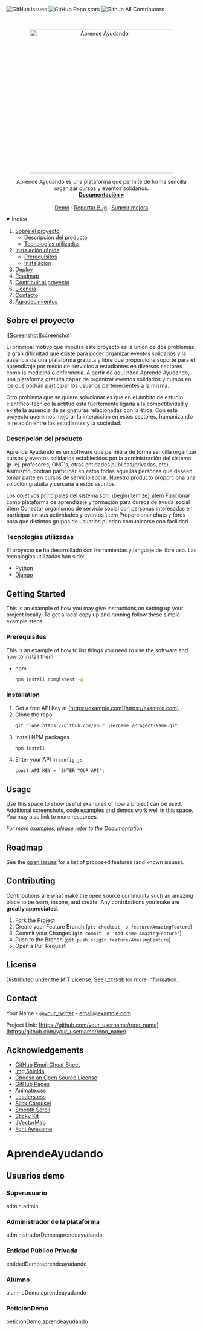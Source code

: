 ![GitHub issues](https://img.shields.io/github/issues/majochaves/AprendeAyudando?style=flat-square)
![GitHub Repo stars](https://img.shields.io/github/stars/majochaves/AprendeAyudando?style=flat-square)
![Github All Contributors](https://img.shields.io/github/all-contributors/majochaves/AprendeAyudando?style=flat-square)


<!-- PROJECT LOGO -->
<br />
<p align="center">
  <a href="https://github.com/othneildrew/Best-README-Template">
    <img src="https://raw.githubusercontent.com/majochaves/AprendeAyudando/main/AprendeAyudando/AprendeAyudando/static/general/images/logoTransparent.png?token=AHVEJZXR5QD43OXQLA2VK6K73XW2C" alt="Aprende Ayudando" width="380" height="380">
  </a>

  <p align="center">
    Aprende Ayudando es una plataforma que permite de forma sencilla
  <br />
  organizar cursos y eventos solidarios.
    <br />
    <a href="https://github.com/majochaves/AprendeAyudando/"><strong>Documentación »</strong></a>
    <br />
    <br />
    <a href="https://github.com/majochaves/AprendeAyudando/">Demo</a>
    ·
    <a href="https://github.com/majochaves/AprendeAyudando/">Reportar Bug</a>
    ·
    <a href="https://github.com/majochaves/AprendeAyudando/">Sugerir mejora</a>
  </p>
</p>



<!-- TABLE OF CONTENTS -->
<details open="open">
  <summary>Índice</summary>
  <ol>
    <li>
      <a href="#sobre-el-proyecto">Sobre el proyecto</a>
      <ul>
        <li><a href="#descripción-del-producto">Descripción del producto</a></li>
        <li><a href="#tecnologías-utilizadas">Tecnologías utilizadas</a></li>
      </ul>
    </li>
    <li>
      <a href="#getting-started">Instalación rápida</a>
      <ul>
        <li><a href="#prerequisites">Prerequisitos</a></li>
        <li><a href="#installation">Instalación</a></li>
      </ul>
    </li>
    <li><a href="#usage">Deploy</a></li>
    <li><a href="#roadmap">Roadmap</a></li>
    <li><a href="#contributing">Contribuir al proyecto</a></li>
    <li><a href="#license">Licencia</a></li>
    <li><a href="#contact">Contacto</a></li>
    <li><a href="#acknowledgements">Agradecimientos</a></li>
  </ol>
</details>



<!-- ABOUT THE PROJECT -->
## Sobre el proyecto

[![Screenshot][screenshot]](https://aprendeayudando.herokuapp.com)

El principal motivo que impulsa este proyecto es la unión de dos problemas; la gran dificultad que existe para poder organizar eventos solidarios y la ausencia de una plataforma gratuita y libre que proporcione soporte para el aprendizaje por medio de servicios a estudiantes en diversos sectores como la medicina o enfermería. A partir de aquí nace Aprende Ayudando, una plataforma gratuita capaz de organizar eventos solidarios y cursos en los que podrán participar los usuarios pertenecientes a la misma.

Otro problema que se quiere solucionar es que en el ámbito de estudio científico-técnico la actitud está fuertemente ligada a la competitividad y existe la ausencia de asignaturas relacionadas con la ética. Con este proyecto queremos mejorar la interacción en estos sectores, humanizando la relación entre los estudiantes y la sociedad.

### Descripción del producto

Aprende Ayudando es un software que permitirá de forma sencilla organizar cursos y eventos solidarios establecidos por la administración del sistema (p. ej. profesores, ONG's, otras entidades públicas/privadas, etc). Asimismo, podrán participar en estos  todas aquellas personas que deseen tomar parte en cursos de servicio social. Nuestro producto proporciona una solución gratuita y cercana a estos asuntos.

Los objetivos principales del sistema son:
\begin{itemize}
\item Funcionar como plataforma de aprendizaje y formación para cursos de ayuda social
\item Conectar organismos de servicio social con personas interesadas en participar en sus actividades y eventos
\item Proporcionar chats y foros para que distintos grupos de usuarios puedan comunicarse con facilidad

### Tecnologías utilizadas

El proyecto se ha desarrollado con herramientas y lenguaje de libre uso. Las tecnologías utilizadas han sido:
* [Python](https://www.python.org/)
* [Django](https://www.djangoproject.com/)




<!-- GETTING STARTED -->
## Getting Started

This is an example of how you may give instructions on setting up your project locally.
To get a local copy up and running follow these simple example steps.

### Prerequisites

This is an example of how to list things you need to use the software and how to install them.
* npm
  ```sh
  npm install npm@latest -g
  ```

### Installation

1. Get a free API Key at [https://example.com](https://example.com)
2. Clone the repo
   ```sh
   git clone https://github.com/your_username_/Project-Name.git
   ```
3. Install NPM packages
   ```sh
   npm install
   ```
4. Enter your API in `config.js`
   ```JS
   const API_KEY = 'ENTER YOUR API';
   ```



<!-- USAGE EXAMPLES -->
## Usage

Use this space to show useful examples of how a project can be used. Additional screenshots, code examples and demos work well in this space. You may also link to more resources.

_For more examples, please refer to the [Documentation](https://example.com)_



<!-- ROADMAP -->
## Roadmap

See the [open issues](https://github.com/othneildrew/Best-README-Template/issues) for a list of proposed features (and known issues).



<!-- CONTRIBUTING -->
## Contributing

Contributions are what make the open source community such an amazing place to be learn, inspire, and create. Any contributions you make are **greatly appreciated**.

1. Fork the Project
2. Create your Feature Branch (`git checkout -b feature/AmazingFeature`)
3. Commit your Changes (`git commit -m 'Add some AmazingFeature'`)
4. Push to the Branch (`git push origin feature/AmazingFeature`)
5. Open a Pull Request



<!-- LICENSE -->
## License

Distributed under the MIT License. See `LICENSE` for more information.



<!-- CONTACT -->
## Contact

Your Name - [@your_twitter](https://twitter.com/your_username) - email@example.com

Project Link: [https://github.com/your_username/repo_name](https://github.com/your_username/repo_name)



<!-- ACKNOWLEDGEMENTS -->
## Acknowledgements
* [GitHub Emoji Cheat Sheet](https://www.webpagefx.com/tools/emoji-cheat-sheet)
* [Img Shields](https://shields.io)
* [Choose an Open Source License](https://choosealicense.com)
* [GitHub Pages](https://pages.github.com)
* [Animate.css](https://daneden.github.io/animate.css)
* [Loaders.css](https://connoratherton.com/loaders)
* [Slick Carousel](https://kenwheeler.github.io/slick)
* [Smooth Scroll](https://github.com/cferdinandi/smooth-scroll)
* [Sticky Kit](http://leafo.net/sticky-kit)
* [JVectorMap](http://jvectormap.com)
* [Font Awesome](https://fontawesome.com)





<!-- MARKDOWN LINKS & IMAGES -->
<!-- https://www.markdownguide.org/basic-syntax/#reference-style-links -->
[contributors-shield]: https://img.shields.io/github/contributors/othneildrew/Best-README-Template.svg?style=for-the-badge
[contributors-url]: https://github.com/othneildrew/Best-README-Template/graphs/contributors
[forks-shield]: https://img.shields.io/github/forks/othneildrew/Best-README-Template.svg?style=for-the-badge
[forks-url]: https://github.com/othneildrew/Best-README-Template/network/members
[stars-shield]: https://img.shields.io/github/stars/othneildrew/Best-README-Template.svg?style=for-the-badge
[stars-url]: https://github.com/othneildrew/Best-README-Template/stargazers
[issues-shield]: https://img.shields.io/github/issues/othneildrew/Best-README-Template.svg?style=for-the-badge
[issues-url]: https://github.com/othneildrew/Best-README-Template/issues
[license-shield]: https://img.shields.io/github/license/othneildrew/Best-README-Template.svg?style=for-the-badge
[license-url]: https://github.com/othneildrew/Best-README-Template/blob/master/LICENSE.txt
[linkedin-shield]: https://img.shields.io/badge/-LinkedIn-black.svg?style=for-the-badge&logo=linkedin&colorB=555
[linkedin-url]: https://linkedin.com/in/othneildrew
[product-screenshot]: images/screenshot.png



# AprendeAyudando

## Usuarios demo
### Superusuario
admin:admin

### Administrador de la plataforma
administradorDemo:aprendeayudando

### Entidad Público Privada
entidadDemo:aprendeayudando

### Alumno
alumnoDemo:aprendeayudando

### PeticionDemo
peticionDemo:aprendeayudando
